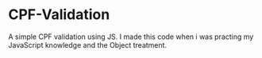 # CPF-Validation
A simple CPF validation using JS. I made this code when i was practing my JavaScript knowledge and the Object treatment.
